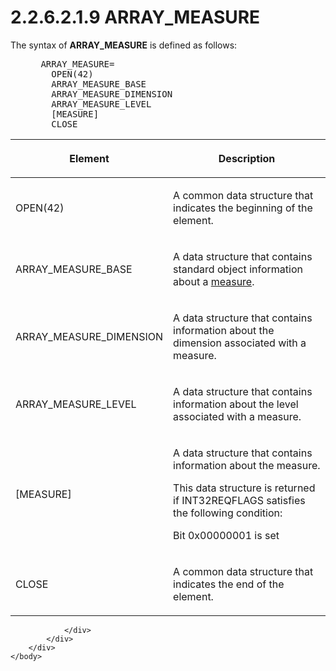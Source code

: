 <html dir="LTR" xmlns:mshelp="http://msdn.microsoft.com/mshelp" xmlns:ddue="http://ddue.schemas.microsoft.com/authoring/2003/5" xmlns:xlink="http://www.w3.org/1999/xlink" xmlns:tool="http://www.microsoft.com/tooltip">
    <head>
        <meta http-equiv="Content-Type" content="text/html; CHARSET=utf-8"></meta>
        <meta name="save" content="history"></meta>
        <title>2.2.6.2.1.9 ARRAY_MEASURE</title>
        <xml>
            <mshelp:toctitle title="2.2.6.2.1.9 ARRAY_MEASURE"></mshelp:toctitle>
            <mshelp:rltitle title="[MS-SSAS8]: ARRAY_MEASURE"></mshelp:rltitle>
            <mshelp:keyword index="A" term="9ea14aac-2394-46f1-933c-4b9dcbfcf862"></mshelp:keyword>
            <mshelp:attr name="DCSext.ContentType" value="open specification"></mshelp:attr>
            <mshelp:attr name="AssetID" value="9ea14aac-2394-46f1-933c-4b9dcbfcf862"></mshelp:attr>
            <mshelp:attr name="TopicType" value="kbRef"></mshelp:attr>
            <mshelp:attr name="DCSext.Title" value="[MS-SSAS8]: ARRAY_MEASURE" />
        </xml>
    </head>
    <body>
        <div id="header">
            <h1 class="heading">2.2.6.2.1.9 ARRAY_MEASURE</h1>
        </div>
        <div id="mainSection">
            <div id="mainBody">
                <div id="allHistory" class="saveHistory"></div>
                <div id="sectionSection0" class="section" name="collapseableSection">
                    

<p>The syntax of <b>ARRAY_MEASURE</b> is defined as
follows:           </p>

<dl>
<dd>
<div><pre> ARRAY_MEASURE=
   OPEN(42)
   ARRAY_MEASURE_BASE
   ARRAY_MEASURE_DIMENSION
   ARRAY_MEASURE_LEVEL
   [MEASURE] 
   CLOSE
</pre></div>
</dd></dl>

<table>
 <thead>
  <tr>
   <th>
   <p>Element</p>
   </th>
   <th>
   <p>Description</p>
   </th>
  </tr>
 </thead>
 <tr>
  <td>
  <p>OPEN(42)</p>
  </td>
  <td>
  <p>A common data structure that indicates the beginning
  of the element.</p>
  </td>
 </tr>
 <tr>
  <td>
  <p>ARRAY_MEASURE_BASE</p>
  </td>
  <td>
  <p>A data structure that contains standard object
  information about a <a href="c527450b-f5bd-424b-8c98-ba6365288f35.html#gt_70548cb6-ef0e-4f2a-8e34-7293a9df8998">measure</a>.</p>
  </td>
 </tr>
 <tr>
  <td>
  <p>ARRAY_MEASURE_DIMENSION</p>
  </td>
  <td>
  <p>A data structure that contains information about the
  dimension associated with a measure.</p>
  </td>
 </tr>
 <tr>
  <td>
  <p>ARRAY_MEASURE_LEVEL</p>
  </td>
  <td>
  <p>A data structure that contains information about the
  level associated with a measure.</p>
  </td>
 </tr>
 <tr>
  <td>
  <p>[MEASURE]</p>
  </td>
  <td>
  <p>A data structure that contains information about the
  measure.</p>
  <p>This data structure is returned if INT32REQFLAGS
  satisfies the following condition:</p>
  <p>Bit 0x00000001 is set</p>
  </td>
 </tr>
 <tr>
  <td>
  <p>CLOSE</p>
  </td>
  <td>
  <p>A common data structure that indicates the end of the
  element.</p>
  </td>
 </tr>
</table>

<p> </p>


                </div>
            </div>
        </div>
    </body>
</html>